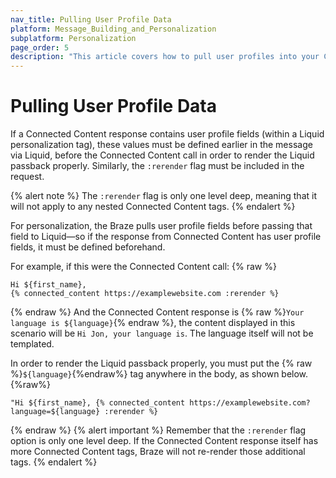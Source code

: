 ```yaml
---
nav_title: Pulling User Profile Data
platform: Message_Building_and_Personalization
subplatform: Personalization
page_order: 5
description: "This article covers how to pull user profiles into your Connected Content calls, and best practices involving Liquid templating."
---
```


# Pulling User Profile Data

If a Connected Content response contains user profile fields (within a Liquid personalization tag), these values must be defined earlier in the message via Liquid, before the Connected Content call in order to render the Liquid passback properly. Similarly, the `:rerender` flag must be included in the request. 

{% alert note %}
The `:rerender` flag is only one level deep, meaning that it will not apply to any nested Connected Content tags.
{% endalert %}

For personalization, the Braze pulls user profile fields before passing that field to Liquid—so if the response from Connected Content has user profile fields, it must be defined beforehand. 

For example, if this were the Connected Content call:
{% raw %}
```liquid
Hi ${first_name},
{% connected_content https://examplewebsite.com :rerender %}
```
{% endraw %}
And the Connected Content response is {% raw %}`Your language is ${language}`{% endraw %}, the content displayed in this scenario will be `Hi Jon, your language is`. The language itself will not be templated.

In order to render the Liquid passback properly, you must put the {% raw %}`${language}`{%endraw%} tag anywhere in the body, as shown below.
{%raw%}
```liquid
"Hi ${first_name}, {% connected_content https://examplewebsite.com?language=${language} :rerender %}
```
{% endraw %}
{% alert important %}
Remember that the `:rerender` flag option is only one level deep. If the Connected Content response itself has more Connected Content tags, Braze will not re-render those additional tags.
{% endalert %}
